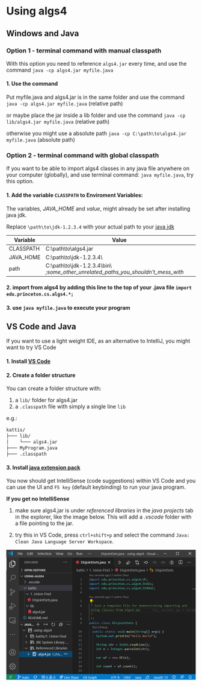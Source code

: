 # Using algs4

## Windows and Java

### Option 1 - terminal command with manual classpath

With this option you need to reference `algs4.jar` every time, and use the command `java -cp algs4.jar myfile.java`

#### 1. Use the command
Put myfile.java and algs4.jar is in the same folder and use the command `java -cp algs4.jar myfile.java` (relative path)

or maybe place the jar inside a lib folder and use the command `java -cp lib/algs4.jar myfile.java` (relative path)

otherwise you might use a absolute path `java -cp C:\path\to\algs4.jar myfile.java` (absolute path)

### Option 2 - terminal command with global classpath

If you want to be able to import algs4 classes in any java file anywhere on your computer (globally), and use terminal command: `java myfile.java`, try this option.

#### 1. Add the variable `CLASSPATH` to Enviroment Variables:

The variables, *JAVA_HOME* and *value*, might already be set after installing java jdk.

Replace `\path\to\jdk-1.2.3.4` with your actual path to your [java jdk](https://github.com/AdoptOpenJDK/openjdk11-binaries/releases/latest)

Variable                | Value    
------------------------|----------
CLASSPATH               |   C:\path\to\algs4.jar
JAVA_HOME               |   C:\path\to\jdk-1.2.3.4\
path                    |   C:\path\to\jdk-1.2.3.4\bin\ *;some_other_unrelated_paths_you_shouldn't_mess_with*

#### 2. import from algs4 by adding this line to the top of your .java file `import edu.princeton.cs.algs4.*;`

#### 3. use `java myfile.java` to execute your program

## VS Code and Java

If you want to use a light weight IDE, as an alternative to IntelliJ, you might want to try VS Code

#### 1. Install [VS Code](https://code.visualstudio.com/)

#### 2. Create a folder structure

You can create a folder structure with:
1. a `lib/` folder for algs4.jar
2. a `.classpath` file with simply a single line `lib`

e.g.:

```
kattis/
├─── lib/
│    └─── algs4.jar
├─── MyProgram.java
├─── .classpath
```

#### 3. Install [java extension pack](https://marketplace.visualstudio.com/items?itemName=vscjava.vscode-java-pack)

You now should get IntelliSense (code suggestions) within VS Code and you can use the UI and `F5 key` (default keybinding) to run your java program.

**If you get no IntelliSense**

1. make sure algs4.jar is under *referenced libraries* in the *java projects* tab in the explorer, like the image below. This will add a *.vscode* folder with a file pointing to the jar.

2. try this in VS Code, press `ctrl+shift+p` and select the command `Java: Clean Java Language Server Workspace`.

![vscode.png](readme-images/vscode.png)







